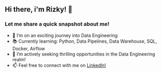## Hi there, i'm Rizky! 👋

### Let me share a quick snapshot about me!
- 🚀 I’m on an exciting journey into Data Engineering
- 📚 Currently learning: Python, Data Pipelines, Data Warehouse, SQL, Docker, Airflow
- 💼 I’m actively seeking thrilling opportunities in the Data Engineering realm!
- 📫 Feel free to connect with me on [LinkedIn!](https://www.linkedin.com/in/rfajaraditya/)


<!---
rizkyjarr/rizkyjarr is a ✨ special ✨ repository because its `README.md` (this file) appears on your GitHub profile.
You can click the Preview link to take a look at your changes.
--->
